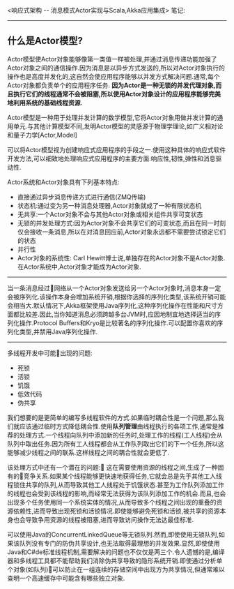 <响应式架构 -- 消息模式Actor实现与Scala,Akka应用集成>
笔记:

--------------
## 什么是Actor模型?

Actor模型使Actor对象能够像第一类值一样被处理,并通过消息传递功能加强了Actor对象之间的通信操作.因为消息是以异步方式发送的,所以对Actor对象执行的操作也是高度并发化的,这自然会使应用程序能够以并发方式解决问题.通常,每个Actor对象都负责单个的应用程序任务.
**因为Actor是一种无锁的并发代理对象,而且执行它们的线程通常不会被阻塞,所以使用Actor对象设计的应用程序能够完美地利用系统的基础线程资源.**


Actor模型是一种用于处理并发计算的数学模型,它将Actor对象用做并发计算的通用单元.与其他计算模型不同,发明Actor模型的灵感源于物理学理论,如广义相对论和量子力学[Actor,Model]

可以将Actor模型视为创建响应式应用程序的手段之一.使用这种具体的响应式软件开发方法,可以细致地处理响应式应用程序的主要方面:响应性,韧性,弹性和消息驱动性.

Actor系统和Actor对象具有下列基本特点:

- 直接通过异步消息传递方式进行通信(ZMQ传输)
- 状态机:通过变为另一种消息处理器,Actor对象就成了一种有限状态机
- 无共享:一个Actor对象不会与其他Actor对象或相关组件共享可变状态
- 无锁的并发处理方式:因为Actor对象不会共享它们的可变状态,而且在同一时刻仅会接收一条消息,所以在对消息回应前,Actor对象永远都不需要尝试锁定它们的状态
- 并行性
- Actor对象的系统性: Carl Hewitt博士说,单独存在的Actor对象不是Actor对象.在Actor系统中,Actor对象才能成为Actor对象.


-----------

当一条消息经过网络从一个Actor对象发送给另一个Actor对象时,消息本身一定会被序列化.该操作本身会增加系统开销,根据你选择的序列化类型,该系统开销可能会相当大.默认情况下,Akka框架使用Java序列化,这种序列化操作在性能和尺寸方面都比较差.因此,当你知道消息必须跨越多台JVM时,应因地制宜地选择适当的序列化操作.Protocol Buffers和Kryo是比较著名的序列化操作.可以配置你喜欢的序列化类型,并禁用Java序列化操作.

--------------
多线程开发中可能出现的问题:

- 死锁
- 活锁
- 饥饿
- 低效代码
- 伪共享


我们想要的是更简单的编写多线程软件的方式.如果临时耦合性是一个问题,那么我们就应该通过临时方式降低耦合性.使用**队列管理**由线程执行的各项工作,通常是推荐的处理方式.一个线程向队列中添加新的任务时,处理工作的线程(工人线程)会从队列中取出任务.因为所有工人线程都会从工作队列取出它们的下一个任务,所以这能够减少线程之间的联系.这样线程之间的耦合性就会更低了.

该处理方式中还有一个潜在的问题: 这在需要使用资源的线程之间,生成了一种固有的竞争关系.如果某个线程能够更快速地获得任务,它就会总是先于其他工人线程锁住共享的队列,从而导致其他工人线程处于饥饿状态.甚至为工作队列添加工作的线程也会受到该线程的影响,而经常无法获得为该队列添加工作的机会.而且,也会出现多个任务使用同一个系统实体的情况,从而导致多个线程之间出现的重叠的资源依赖性,进而导致出现死锁和活锁情况.即使能够避免死锁和活锁,被共享的资源本身也会导致争用资源的线程被阻塞,进而导致访问操作无法达最佳标准.

可以使用Java的ConcurrentLinkedQueue等无锁队列.然而,即使使用无锁队列,如果该队列没有专门的防伪共享设计,也无法取得最理想的并发效果.显然,即使使用Java和C#de标准线程机制,需要解决的问题也不仅仅是两三个.令人遗憾的是,编译器和多线程工具都不能帮助我们消除伪共享导致的隐形系统开销.即使通过分析单个对象(如队列)可以防止在一组连续的存储空间中出现方为共享情况,但通常难以查明一个高速缓存中可能含有哪些独立对象.




